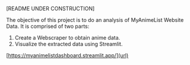 [README UNDER CONSTRUCTION]

The objective of this project is to do an analysis of MyAnimeList Website Data. It is comprised of two parts:
1. Create a Webscraper to obtain anime data.
2. Visualize the extracted data using Streamlit. 

[https://myanimelistdashboard.streamlit.app/](url)
